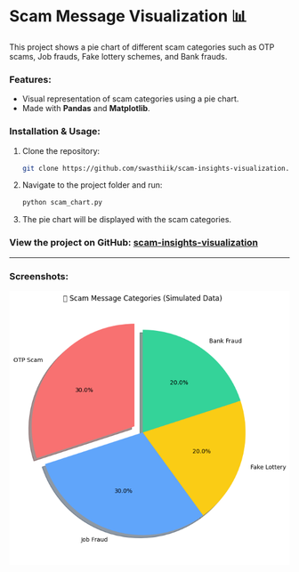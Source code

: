 # Scam Message Visualization 📊

This project shows a pie chart of different scam categories such as OTP scams, Job frauds, Fake lottery schemes, and Bank frauds.

### Features:
- Visual representation of scam categories using a pie chart.
- Made with **Pandas** and **Matplotlib**.

### Installation & Usage:
1. Clone the repository:
    ```bash
    git clone https://github.com/swasthiik/scam-insights-visualization.git
    ```
2. Navigate to the project folder and run:
    ```bash
    python scam_chart.py
    ```
3. The pie chart will be displayed with the scam categories.

### View the project on GitHub: [scam-insights-visualization](https://github.com/swasthiik/scam-insights-visualization)

---

### Screenshots:
![Scam Message Pie Chart](images/scam_message_pie_chart.png)


